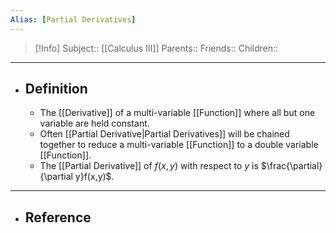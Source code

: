 ```yaml
---
Alias: [Partial Derivatives]
---
```

> [!Info]
> Subject:: [[Calculus III]]
> Parents:: 
> Friends:: 
> Children:: 
---
- ## Definition
	- The [[Derivative]] of a multi-variable [[Function]] where all but one variable are held constant.
	- Often [[Partial Derivative|Partial Derivatives]] will be chained together to reduce a multi-variable [[Function]] to a double variable [[Function]].
	- The [[Partial Derivative]] of $f(x,y)$ with respect to $y$ is $\frac{\partial}{\partial y}f(x,y)$.
---
- ## Reference